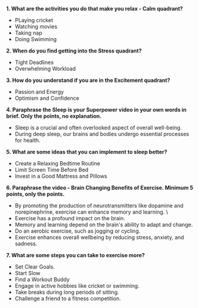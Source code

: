 **1. What are the activities you do that make you relax - Calm quadrant?**
* PLaying cricket
* Watching movies
* Taking nap
* Doing Swimming

**2. When do you find getting into the Stress quadrant?**
* Tight Deadlines
* Overwhelming Workload

**3. How do you understand if you are in the Excitement quadrant?**
* Passion and Energy
* Optimism and Confidence

**4. Paraphrase the Sleep is your Superpower video in your own words in brief. Only the points, no explanation.**
* Sleep is a crucial and often overlooked aspect of overall well-being.
* During deep sleep, our brains and bodies undergo essential processes for health.

**5. What are some ideas that you can implement to sleep better?**
* Create a Relaxing Bedtime Routine
* Limit Screen Time Before Bed
* Invest in a Good Mattress and Pillows

**6. Paraphrase the video - Brain Changing Benefits of Exercise. Minimum 5 points, only the points.**
* By promoting the production of neurotransmitters like dopamine and norepinephrine, exercise can enhance memory and learning. \
* Exercise has a profound impact on the brain. 
* Memory and learning depend on the brain's ability to adapt and change. 
* Do an aerobic exercise, such as jogging or cycling. 
* Exercise enhances overall wellbeing by reducing stress, anxiety, and sadness.

**7. What are some steps you can take to exercise more?**
* Set Clear Goals.
* Start Slow
* Find a Workout Buddy
* Engage in active hobbies like cricket or swimming.
* Take breaks during long periods of sitting.
* Challenge a friend to a fitness competition.

